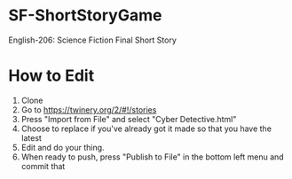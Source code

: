 # SF-ShortStoryGame
English-206: Science Fiction Final Short Story

# How to Edit

1. Clone
2. Go to https://twinery.org/2/#!/stories
3. Press "Import from File" and select "Cyber Detective.html"
4. Choose to replace if you've already got it made so that you have the latest
5. Edit and do your thing.
6. When ready to push, press "Publish to File" in the bottom left menu and commit that
